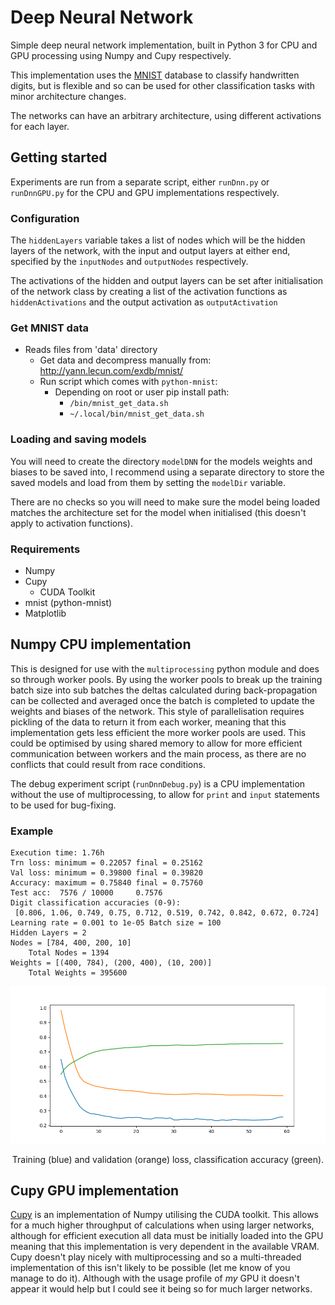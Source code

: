 # Deep Neural Network
Simple deep neural network implementation, built in Python 3 for CPU and GPU processing using Numpy and Cupy respectively.

This implementation uses the [MNIST](http://yann.lecun.com/exdb/mnist/) database to classify handwritten digits, but is flexible and so can be used for other classification tasks with minor architecture changes.

The networks can have an arbitrary architecture, using different activations for each layer.

## Getting started
Experiments are run from a separate script, either `runDnn.py` or `runDnnGPU.py` for the CPU and GPU implementations respectively.

### Configuration
The `hiddenLayers` variable takes a list of nodes which will be the hidden layers of the network, with the input and output layers at either end, specified by the `inputNodes` and `outputNodes` respectively.

The activations of the hidden and output layers can be set after initialisation of the network class by creating a list of the activation functions as `hiddenActivations` and the output activation as `outputActivation`

### Get MNIST data
- Reads files from 'data' directory
  * Get data and decompress manually from:
      http://yann.lecun.com/exdb/mnist/
  * Run script which comes with `python-mnist`:
      - Depending on root or user pip install path:
          * `/bin/mnist_get_data.sh`
          * `~/.local/bin/mnist_get_data.sh`

### Loading and saving models
You will need to create the directory `modelDNN` for the models weights and biases to be saved into, I recommend using a separate directory to store the saved models and load from them by setting the `modelDir` variable.

There are no checks so you will need to make sure the model being loaded matches the architecture set for the model when initialised (this doesn't apply to activation functions).

### Requirements
- Numpy
- Cupy
  * CUDA Toolkit
- mnist (python-mnist)
- Matplotlib

## Numpy CPU implementation
This is designed for use with the `multiprocessing` python module and does so through worker pools. By using the worker pools to break up the training batch size into sub batches the deltas calculated during back-propagation can be collected and averaged once the batch is completed to update the weights and biases of the network. This style of parallelisation requires pickling of the data to return it from each worker, meaning that this implementation gets less efficient the more worker pools are used. This could be optimised by using shared memory to allow for more efficient communication between workers and the main process, as there are no conflicts that could result from race conditions.

The debug experiment script (`runDnnDebug.py`) is a CPU implementation without the use of multiprocessing, to allow for `print` and `input` statements to be used for bug-fixing.

### Example
```
Execution time: 1.76h
Trn loss: minimum = 0.22057 final = 0.25162
Val loss: minimum = 0.39800 final = 0.39820
Accuracy: maximum = 0.75840 final = 0.75760
Test acc:  7576 / 10000 	0.7576
Digit classification accuracies (0-9):
 [0.806, 1.06, 0.749, 0.75, 0.712, 0.519, 0.742, 0.842, 0.672, 0.724]
Learning rate = 0.001 to 1e-05 Batch size = 100
Hidden Layers = 2
Nodes = [784, 400, 200, 10] 
	Total Nodes = 1394
Weights = [(400, 784), (200, 400), (10, 200)] 
	Total Weights = 395600
```

![Example training profile](https://github.com/podit/dnn/blob/master/example.png)

<p align="center">
Training (blue) and validation (orange) loss, classification accuracy (green).
</p>

## Cupy GPU implementation
[Cupy](https://cupy.chainer.org/) is an implementation of Numpy utilising the CUDA toolkit. This allows for a much higher throughput of calculations when using larger networks, although for efficient execution all data must be initially loaded into the GPU meaning that this implementation is very dependent in the available VRAM. Cupy doesn't play nicely with multiprocessing and so a multi-threaded implementation of this isn't likely to be possible (let me know of you manage to do it). Although with the usage profile of _my_ GPU it doesn't appear it would help but I could see it being so for much larger networks.
